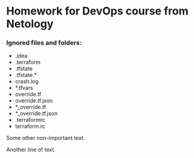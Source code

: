 # Homework for DevOps course from Netology

### Ignored files and folders:
* .idea
* .terraform
* .tfstate
* .tfstate.*
* crash.log
* *.tfvars
* override.tf
* override.tf.json
* *_override.tf
* *_override.tf.json
* .terraformrc
* terraform.rc

Some other non-important text.

Another line of text.
